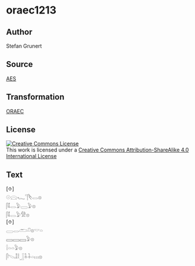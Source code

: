 # oraec1213

## Author

Stefan Grunert

## Source

[AES](https://github.com/simondschweitzer/aes)

## Transformation

[ORAEC](https://oraec.github.io/)

## License

<a rel="license" href="http://creativecommons.org/licenses/by-sa/4.0/"><img alt="Creative Commons License" style="border-width:0" src="https://i.creativecommons.org/l/by-sa/4.0/88x31.png" /></a><br />This work is licensed under a <a rel="license" href="http://creativecommons.org/licenses/by-sa/4.0/">Creative Commons Attribution-ShareAlike 4.0 International License</a>

## Text

[⯑]<br>
𓇳𓈍𓆑𓊹𓌸𓂋𓊖<br>
𓋴𓄤𓂋𓅱𓈀𓅱𓊖<br>
𓋴𓄤𓂋𓅱𓀍𓊖<br>
[⯑]<br>
𓈀𓂋𓂧𓍔𓊖𓎟𓏏<br>
𓈙𓈙𓈙𓅱𓊖<br>
𓍛𓏏𓏏𓅱𓊖<br>
𓋴𓌫𓄤𓎛𓃀𓇑𓇑𓏏𓏥𓊖<br>
